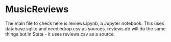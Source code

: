 # MusicReviews

The main file to check here is reviews.ipynb, a Jupyter notebook. This uses database.sqlite and needledrop.csv as sources. reviews.do will do the same things but in Stata - it uses reviews.csv as a source.
